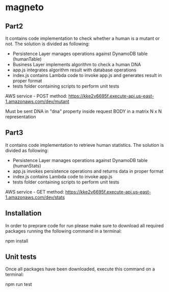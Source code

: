 # magneto
## Part2
It contains code implementation to check whether a human is a mutant or not.
The solution is divided as following:
- Persistence Layer manages operations against DynamoDB table (humanTable)
- Business Layer implements algorithm to check a human DNA
- app.js integrates algorithm result with database operations
- index.js contains Lambda code to invoke app.js and generates result in proper format
- tests folder containing scripts to perform unit tests

AWS service - POST method: https://kke2v6695f.execute-api.us-east-1.amazonaws.com/dev/mutant 

Must be sent DNA in "dna" property inside request BODY in a matrix N x N representation

## Part3
It contains code implementation to retrieve human statistics.
The solution is divided as following:
- Persistence Layer manages operations against DynamoDB table (humanStats)
- app.js invokes persistence operations and returns data in proper format
- index.js contains Lambda code to invoke app.js
- tests folder containing scripts to perform unit tests

AWS service - GET method: https://kke2v6695f.execute-api.us-east-1.amazonaws.com/dev/stats

## Installation
In order to preprare code for run please make sure to download all required packages running the following command in a terminal:

npm install

## Unit tests
Once all packages have been downloaded, execute this command on a terminal:

npm run test
